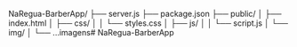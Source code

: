 NaRegua-BarberApp/
├── server.js
├── package.json
├── public/
│   ├── index.html
│   ├── css/
│   │   └── styles.css
│   ├── js/
│   │   └── script.js
│   └── img/
│       └── ...imagens# NaRegua-BarberApp